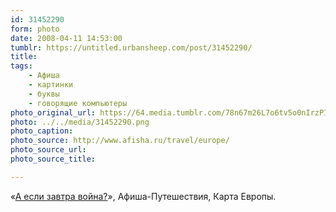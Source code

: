 ```yaml
---
id: 31452290
form: photo
date: 2008-04-11 14:53:00
tumblr: https://untitled.urbansheep.com/post/31452290/
title:
tags:
    - Афиша
    - картинки
    - буквы
    - говорящие компьютеры
photo_original_url: https://64.media.tumblr.com/78n67m26L7o6tv5o0nIrzPIm_640.png
photo: ../../media/31452290.png
photo_caption:
photo_source: http://www.afisha.ru/travel/europe/
photo_source_url:
photo_source_title:

---
```


<p>«<a href="http://www.afisha.ru/travel/europe/">А если завтра война?</a>», Афиша-Путешествия, Карта Европы.</p>
